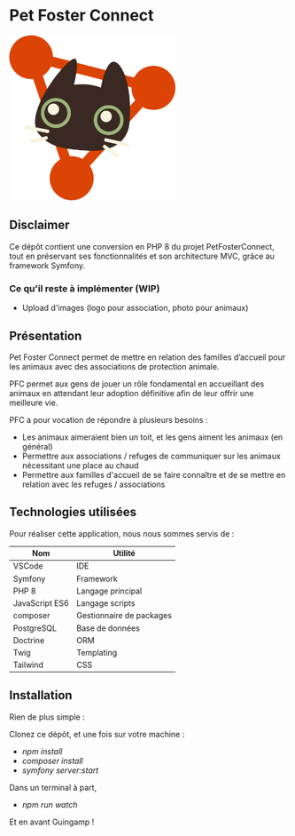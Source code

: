 # Pet Foster Connect

<img src="./public/images/logo.svg" alt="Logo de PetFosterConnect" width="300"/>

## Disclaimer

Ce dépôt contient une conversion en PHP 8 du projet PetFosterConnect, tout en préservant ses fonctionnalités et son architecture MVC, grâce au framework Symfony.

### Ce qu'il reste à implémenter (WIP)

- Upload d'images (logo pour association, photo pour animaux)

## Présentation

Pet Foster Connect permet de mettre en relation des familles d’accueil pour les animaux avec des associations de protection animale.

PFC permet aux gens de jouer un rôle fondamental en accueillant des animaux en attendant leur adoption définitive afin de leur offrir une meilleure vie.

PFC a pour vocation de répondre à plusieurs besoins :

- Les animaux aimeraient bien un toit, et les gens aiment les animaux (en général)
- Permettre aux associations / refuges de communiquer sur les animaux nécessitant une place au chaud
- Permettre aux familles d'accueil de se faire connaître et de se mettre en relation avec les refuges / associations

## Technologies utilisées

Pour réaliser cette application, nous nous sommes servis de :

|   **Nom**      |     **Utilité**   |
| -------------- | ----------------- |
| VSCode | IDE |
| Symfony | Framework |
| PHP 8 | Langage principal |
| JavaScript ES6 | Langage scripts |
| composer | Gestionnaire de packages |
| PostgreSQL | Base de données |
| Doctrine| ORM |
| Twig | Templating |
| Tailwind | CSS |

## Installation

Rien de plus simple :

Clonez ce dépôt, et une fois sur votre machine :

- *npm install*
- *composer install*
- *symfony server:start*

Dans un terminal à part,

- *npm run watch*

Et en avant Guingamp !
